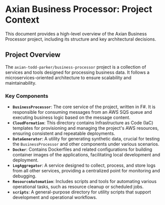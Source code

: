 # Axian Business Processor: Project Context

This document provides a high-level overview of the Axian Business Processor project, including its structure and key architectural decisions.

## Project Overview

The `axian-todd-parker/business-processor` project is a collection of services and tools designed for processing business data. It follows a microservices-oriented architecture to ensure scalability and maintainability.

### Key Components

* **`BusinessProcessor`**: The core service of the project, written in F#. It is responsible for consuming messages from an AWS SQS queue and executing business logic based on the message content.
* **`CloudFormation`**: This directory contains Infrastructure as Code (IaC) templates for provisioning and managing the project's AWS resources, ensuring consistent and repeatable deployments.
* **`DataGenerator`**: A utility for generating synthetic data, crucial for testing the `BusinessProcessor` and other components under various scenarios.
* **`Docker`**: Contains Dockerfiles and related configurations for building container images of the applications, facilitating local development and deployment.
* **`LogAggregator`**: A service designed to collect, process, and store logs from all other services, providing a centralized point for monitoring and debugging.
* **`ResourceAutomation`**: Includes scripts and tools for automating various operational tasks, such as resource cleanup or scheduled jobs.
* **`scripts`**: A general-purpose directory for utility scripts that support development and operational workflows.


